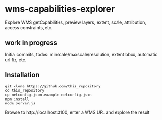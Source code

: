 # wms-capabilities-explorer
Explore WMS getCapabilities, preview layers, extent, scale, attribution, access constraints, etc.

## work in progress
Initial commits, todos: minscale/maxscale/resolution, extent bbox, automatic url fix, etc.

## Installation
    git clone https://github.com/this_repository
    cd this_repository
    cp netconfig.json.example netconfig.json
    npm install
    node server.js

Browse to http://localhost:3100, enter a WMS URL and explore the result
